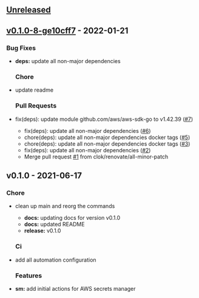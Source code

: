 <a name="unreleased"></a>
## [Unreleased]


<a name="v0.1.0-8-ge10cff7"></a>
## [v0.1.0-8-ge10cff7] - 2022-01-21
### Bug Fixes
- **deps:** update all non-major dependencies
  
  ### Chore
- update readme
  
  ### Pull Requests
- fix(deps): update module github.com/aws/aws-sdk-go to v1.42.39 ([#7](https://github.com/clok/sm/issues/7))
  - fix(deps): update all non-major dependencies ([#6](https://github.com/clok/sm/issues/6))
  - chore(deps): update all non-major dependencies docker tags ([#5](https://github.com/clok/sm/issues/5))
  - chore(deps): update all non-major dependencies docker tags ([#3](https://github.com/clok/sm/issues/3))
  - fix(deps): update all non-major dependencies ([#2](https://github.com/clok/sm/issues/2))
  - Merge pull request [#1](https://github.com/clok/sm/issues/1) from clok/renovate/all-minor-patch
  
  
<a name="v0.1.0"></a>
## v0.1.0 - 2021-06-17
### Chore
- clean up main and reorg the commands
  - **docs:** updating docs for version v0.1.0
  - **docs:** updated README
  - **release:** v0.1.0
  
  ### Ci
- add all automation configuration
  
  ### Features
- **sm:** add initial actions for AWS secrets manager
  
  
[Unreleased]: https://github.com/clok/sm/compare/v0.1.0-8-ge10cff7...HEAD
[v0.1.0-8-ge10cff7]: https://github.com/clok/sm/compare/v0.1.0...v0.1.0-8-ge10cff7
